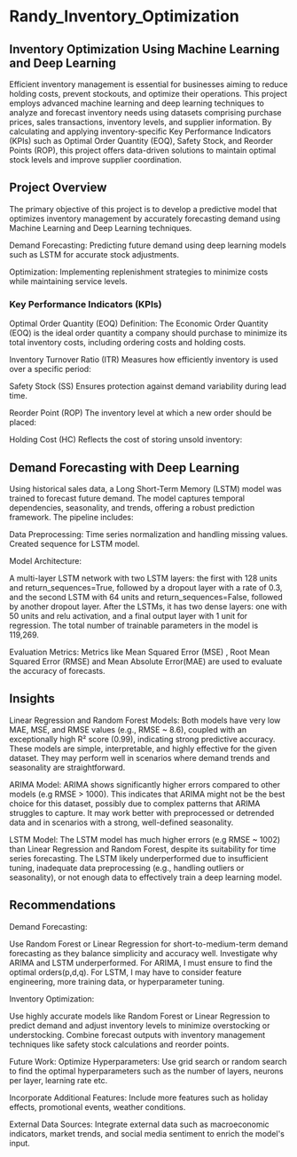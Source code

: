 # Randy_Inventory_Optimization



## Inventory Optimization Using Machine Learning and Deep Learning
Efficient inventory management is essential for businesses aiming to reduce holding costs, prevent stockouts, and optimize their operations. This project employs advanced machine learning and deep learning techniques to analyze and forecast inventory needs using datasets comprising purchase prices, sales transactions, inventory levels, and supplier information. By calculating and applying inventory-specific Key Performance Indicators (KPIs) such as Optimal Order Quantity (EOQ), Safety Stock, and Reorder Points (ROP), this project offers data-driven solutions to maintain optimal stock levels and improve supplier coordination.



## Project Overview
The primary objective of this project is to develop a predictive model that optimizes inventory management by accurately forecasting demand using Machine Learning and Deep Learning techniques. 


Demand Forecasting: Predicting future demand using deep learning models such as LSTM for accurate stock adjustments.

Optimization: Implementing replenishment strategies to minimize costs while maintaining service levels.

### Key  Performance Indicators (KPIs)
Optimal Order Quantity (EOQ)
Definition: The Economic Order Quantity (EOQ) is the ideal order quantity a company should purchase to minimize its total inventory costs, including ordering costs and holding costs.

Inventory Turnover Ratio (ITR)
Measures how efficiently inventory is used over a specific period:

Safety Stock (SS)
Ensures protection against demand variability during lead time.

Reorder Point (ROP)
The inventory level at which a new order should be placed:

Holding Cost (HC)
Reflects the cost of storing unsold inventory:


## Demand Forecasting with Deep Learning
Using historical sales data, a Long Short-Term Memory (LSTM) model was trained to forecast future demand. The model captures temporal dependencies, seasonality, and trends, offering a robust prediction framework. The pipeline includes:

Data Preprocessing: Time series normalization and handling missing values. Created sequence for LSTM model.


Model Architecture: 

A multi-layer LSTM network with two LSTM layers: the first with 128 units and return_sequences=True, followed by a dropout layer with a rate of 0.3, and the second LSTM with 64 units and return_sequences=False, followed by another dropout layer. After the LSTMs, it has two dense layers: one with 50 units and relu activation, and a final output layer with 1 unit for regression. The total number of trainable parameters in the model is 119,269.

Evaluation Metrics: Metrics like Mean Squared Error (MSE) , Root Mean Squared Error (RMSE) and Mean Absolute Error(MAE) are used to evaluate the accuracy of forecasts.


## Insights 

Linear Regression and Random Forest Models:
Both models have very low MAE, MSE, and RMSE values (e.g., RMSE ~ 8.6), coupled with an exceptionally high R² score (0.99), indicating strong predictive accuracy.
These models are simple, interpretable, and highly effective for the given dataset. They may perform well in scenarios where demand trends and seasonality are straightforward.

ARIMA Model:
ARIMA shows significantly higher errors compared to other models (e.g RMSE > 1000). This indicates that ARIMA might not be the best choice for this dataset, possibly due to complex patterns that ARIMA struggles to capture. It may work better with preprocessed or detrended data and in scenarios with a strong, well-defined seasonality.

LSTM Model:
The LSTM model has much higher errors (e.g RMSE ~ 1002) than Linear Regression and Random Forest, despite its suitability for time series forecasting.
The LSTM likely underperformed due to insufficient tuning, inadequate data preprocessing (e.g., handling outliers or seasonality), or not enough data to effectively train a deep learning model.


## Recommendations

Demand Forecasting:

Use Random Forest or Linear Regression for short-to-medium-term demand forecasting as they balance simplicity and accuracy well.
Investigate why ARIMA and LSTM underperformed. For ARIMA, I must ensure to find the optimal orders(p,d,q).  For LSTM, I may have to consider feature engineering, more training data, or hyperparameter tuning.

Inventory Optimization:

Use highly accurate models like Random Forest or Linear Regression to predict demand and adjust inventory levels to minimize overstocking or understocking.
Combine forecast outputs with inventory management techniques like safety stock calculations and reorder points.


Future Work: 
Optimize Hyperparameters: Use grid search or random search to find the optimal hyperparameters such as the number of layers, neurons per layer, learning rate etc.

Incorporate Additional Features: Include more features such as holiday effects, promotional events, weather conditions.
 
External Data Sources: Integrate external data such as macroeconomic indicators, market trends, and social media sentiment to enrich the model's input.


